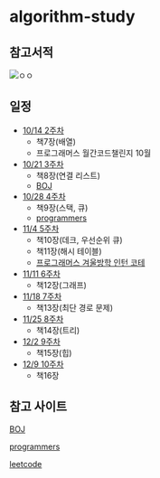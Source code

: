 # algorithm-study

## 참고서적
![ㅇㅇ](http://image.kyobobook.co.kr/images/book/xlarge/178/x9791189909178.jpg)

## 일정
* [10/14 2주차](https://github.com/DevooKim/algorithm-study/tree/main/week2)
  + 책7장(배열)
  + 프로그래머스 월간코드챌린지 10월
* [10/21 3주차](https://github.com/DevooKim/algorithm-study/tree/main/week3)
  + 책8장(연결 리스트)
  + [BOJ](https://www.acmicpc.net/workbook/view/1066)
* [10/28 4주차](https://github.com/DevooKim/algorithm-study/tree/main/week4)
  + 책9장(스택, 큐)
  + [programmers](https://programmers.co.kr/learn/courses/30/parts/12081)
* [11/4 5주차](https://github.com/DevooKim/algorithm-study/tree/main/week5)
  + 책10장(데크, 우선순위 큐)
  + 책11장(해시 테이블)
  + [프로그래머스 겨울방학 인턴 코테](https://programmers.co.kr/competitions/449/2020-winter-coding?utm_source=programmers&utm_medium=learn_competition449&utm_campaign=competition449)
* [11/11 6주차](https://github.com/DevooKim/algorithm-study/tree/main/week6)
  + 책12장(그래프)
* [11/18 7주차](https://github.com/DevooKim/algorithm-study/tree/main/week7)
  + 책13장(최단 경로 문제)
* [11/25 8주차](https://github.com/DevooKim/algorithm-study/tree/main/week8)
  + 책14장(트리)
* [12/2 9주차](https://github.com/DevooKim/algorithm-study/tree/main/week9)
  + 책15장(힙)
* [12/9 10주차](https://github.com/DevooKim/algorithm-study/tree/main/week10)
  + 책16장
  
## 참고 사이트
[BOJ](https://www.acmicpc.net/)

[programmers](https://programmers.co.kr/)

[leetcode](https://leetcode.com/problemset/all/)

